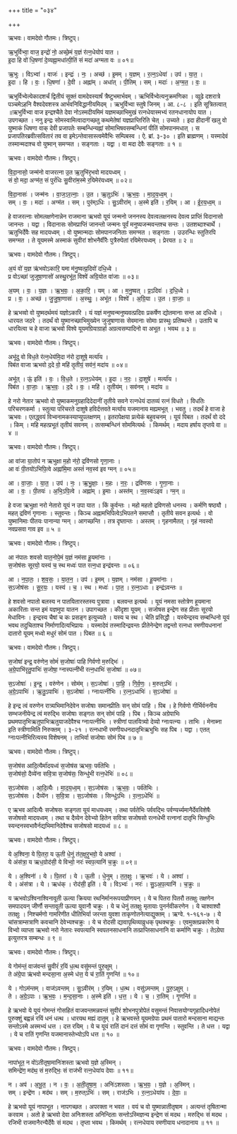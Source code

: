 +++
title = "०३४"

+++


ऋभवः। वामदेवो गौतमः। त्रिष्टुप्।

ऋ॒भुर्विभ्वा॒ वाज॒ इन्द्रो॑ नो॒ अच्छे॒मं य॒ज्ञं र॑त्न॒धेयोप॑ यात ।  
इ॒दा हि वो॑ धि॒षणा॑ दे॒व्यह्ना॒मधा॑त्पी॒तिं सं मदा॑ अग्मता वः ॥ ०१॥

ऋ॒भुः । विऽभ्वा॑ । वाजः॑ । इन्द्रः॑ । नः॒ । अच्छ॑ । इ॒मम् । य॒ज्ञम् । र॒त्न॒ऽधेया॑ । उप॑ । या॒त॒ ।  
इ॒दा । हि । वः॒ । धि॒षणा॑ । दे॒वी । अह्ना॑म् । अधा॑त् । पी॒तिम् । सम् । मदाः॑ । अ॒ग्म॒त॒ । वः॒ ॥

ऋभुर्विभ्वेत्येकादशर्चं द्वितीयं सूक्तं वामदेवस्यार्षं त्रैष्टुभमार्भवम् । ऋभिर्विभ्वेत्यनुक्रमणिका । व्य़ूढे दशरात्रे पञ्चमेऽहनि वैश्वदेवशस्त्र आर्भवनिविद्धानीयमिदम् । ऋभुर्विभ्वा स्तुषे जिनम् । आ. ८-८ । इति सूत्रितत्वात् ॥ऋभुर्विभ्वा वाज इन्द्रश्चैते देवा नोऽस्मदीयमिमं यज्ञमच्छाभिमुखं रत्नधेयास्मभ्यं रतनधानायोप यात । उपगच्छत । ननु इन्द्रः सोमस्वामित्वादागच्छतु कथमेतेषां यज्ञप्राप्तिरिति चेत् । उच्यते । इदा हीदानीं खलु वो युष्माकं धिषणा वाक् देवी प्रजापतेः सम्बन्धिन्यह्नां सोमाभिषवसम्बन्धिनां पीतिं सोमपानमधात् । स प्रजापतिरब्रवीत्सवितारं तव वा इमेऽन्तेवासास्त्वमेवैभिः सम्पिबस्व । ऐ. ब्रां. ३-३० । इति ब्राह्मणम् । यस्मादेवं तस्मान्मदाश्च वो युष्मान् समग्मत । सङ्गताः । यद्वा । वा मदा देवैः सङ्गताः ॥ १ ॥

ऋभवः। वामदेवो गौतमः। त्रिष्टुप्।

वि॒दा॒नासो॒ जन्म॑नो वाजरत्ना उ॒त ऋ॒तुभि॑रृभवो मादयध्वम् ।  
सं वो॒ मदा॒ अग्म॑त॒ सं पुरं॑धिः सु॒वीरा॑म॒स्मे र॒यिमेर॑यध्वम् ॥ ०२॥

वि॒दा॒नासः॑ । जन्म॑नः । वा॒ज॒ऽर॒त्नाः॒ । उ॒त । ऋ॒तुऽभिः॑ । ऋ॒भ॒वः॒ । मा॒द॒य॒ध्व॒म् ।  
सम् । वः॒ । मदाः॑ । अग्म॑त । सम् । पुर॑म्ऽधिः । सु॒ऽवीरा॑म् । अ॒स्मे इति॑ । र॒यिम् । आ । ई॒र॒य॒ध्व॒म् ॥

हे वाजरत्नाः सोमलक्षणेनान्नेन राजमाना ऋभवो यूयं जन्मनो जननस्य देवत्वलक्षनस्य देवत्व प्राप्तिं विदानासो जानन्तः । यद्वा । विदानासः सोमप्राप्तिं जानन्तो जन्मनः पूर्वं मनुष्यजन्मवन्तश्च सन्तः । उतशब्दाश्चार्थे । ऋतुभिर्देवैः सह मादयध्वम् । वो युष्मान्मदाः सोमपानजनिताः समग्मत । सङ्गताः । उउरन्धिः स्तुतिरपि समग्मत । ते यूयमस्मे अस्माकं सुवीरां शोभनैर्वीरैः पुत्रैरुपेतां रयिमेरयध्वम् । प्रेरयत ॥ २ ॥

ऋभवः। वामदेवो गौतमः। त्रिष्टुप्।

अ॒यं वो॑ य॒ज्ञ ऋ॑भवोऽकारि॒ यमा म॑नु॒ष्वत्प्र॒दिवो॑ दधि॒ध्वे ।  
प्र वोऽच्छा॑ जुजुषा॒णासो॑ अस्थु॒रभू॑त॒ विश्वे॑ अग्रि॒योत वा॑जाः ॥ ०३॥

अ॒यम् । वः॒ । य॒ज्ञः । ऋ॒भ॒वः॒ । अ॒का॒रि॒ । यम् । आ । म॒नु॒ष्वत् । प्र॒ऽदिवः॑ । द॒धि॒ध्वे ।  
प्र । वः॒ । अच्छ॑ । जु॒जु॒षा॒णासः॑ । अ॒स्थुः॒ । अभू॑त । विश्वे॑ । अ॒ग्रि॒या । उ॒त । वा॒जाः॒ ॥

हे ऋभव्वो वो युष्मदर्थमयं यज्ञोऽकारि । यं यज्ञं मनुष्वन्मनुष्यवत्प्रदिवः प्रकर्षेण द्योतमानाः सन्त आ दधिध्वे । धारयत जठरे । तदर्थं वो युष्मानच्छाभिमुख्येन जुजुषाणासः सेवमानाः सोमाः प्रास्थुः प्रतिष्थन्ते । उतापि च धारयित्वा च हे वाजा ऋभवो विश्वे यूयमग्रियाग्रार्हा अग्रत्वसम्पादिनो वा अभूत । भवथ ॥ ३ ॥

ऋभवः। वामदेवो गौतमः। त्रिष्टुप्।

अभू॑दु वो विध॒ते र॑त्न॒धेय॑मि॒दा न॑रो दा॒शुषे॒ मर्त्या॑य ।  
पिब॑त वाजा ऋभवो द॒दे वो॒ महि॑ तृ॒तीयं॒ सव॑नं॒ मदा॑य ॥ ०४॥

अभू॑त् । ऊं॒ इति॑ । वः॒ । वि॒ध॒ते । र॒त्न॒ऽधेय॑म् । इ॒दा । न॒रः॒ । दा॒शुषे॑ । मर्त्या॑य ।  
पिब॑त । वा॒जाः॒ । ऋ॒भ॒वः॒ । द॒दे । वः॒ । महि॑ । तृ॒तीय॑म् । सव॑नम् । मदा॑य ॥

हे नरो नेतार ऋभवो वो युष्माकमनुग्रहादिदेदानीं तृतीये सवने रत्नधेयं दातव्यं रत्नं विधते । विधतिः परिचरणकर्मा । स्तुत्या परिचरते दाशुषे हविर्दत्तवते मर्त्याय यजमानाय मह्यमभूत् । भवतु । तदर्थं हे वाजा हे ऋभवः । एतद्ध्वयं विभ्वनामकस्याप्युपलक्षणम् । इतरापेक्षया प्रत्येकं बहुवचनम् । यूयं पिबत । तदर्थं वो ददे । किम् । महि महत्प्रभूतं तृतीयं सवनम् । तत्सम्बन्धिनं सोममित्यर्थः । किमर्थम् । मदाय हर्षाय तृप्तये वा ॥ ४ ॥

ऋभवः। वामदेवो गौतमः। त्रिष्टुप्।

आ वा॑जा या॒तोप॑ न ऋभुक्षा म॒हो न॑रो॒ द्रवि॑णसो गृणा॒नाः ।  
आ वः॑ पी॒तयो॑ऽभिपि॒त्वे अह्ना॑मि॒मा अस्तं॑ नव॒स्व॑ इव ग्मन् ॥ ०५॥

आ । वा॒जाः॒ । या॒त॒ । उप॑ । नः॒ । ऋ॒भु॒क्षाः॒ । म॒हः । न॒रः॒ । द्रवि॑णसः । गृ॒णा॒नाः ।  
आ । वः॒ । पी॒तयः॑ । अ॒भि॒ऽपि॒त्वे । अह्ना॑म् । इ॒माः । अस्त॑म् । न॒व॒स्वः॑ऽइव । ग्म॒न् ॥

हे वजा ऋभुक्षा नरो नेतारो यूयं न उपा यात । किं कुर्वन्तः । महो महतो द्रविणसो धनस्य । कर्मणि षष्ठ्यौ । महत् द्रविणं गृणानाः । स्तुवन्तः । किञ्च अह्नामभिपित्वेऽभिपतने समाप्तौ । तृतीये सवन इत्यर्थः । वो युष्मानिमाः पीतयः पानान्या ग्मन् । आगच्छन्ति । तत्र दृष्तान्तः । अस्तम् । गृहनामैतत् । गृहं नवस्वो नवप्रसवा गाव इव ॥ ५ ॥

ऋभवः। वामदेवो गौतमः। त्रिष्टुप्।

आ न॑पातः शवसो यात॒नोपे॒मं य॒ज्ञं नम॑सा हू॒यमा॑नाः ।  
स॒जोष॑सः सूरयो॒ यस्य॑ च॒ स्थ मध्वः॑ पात रत्न॒धा इन्द्र॑वन्तः ॥ ०६॥

आ । न॒पा॒तः॒ । श॒व॒सः॒ । या॒त॒न॒ । उप॑ । इ॒मम् । य॒ज्ञम् । नम॑सा । हू॒यमा॑नाः ।  
स॒ऽजोष॑सः । सू॒र॒यः॒ । यस्य॑ । च॒ । स्थ । मध्वः॑ । पा॒त॒ । र॒त्न॒ऽधाः । इन्द्र॑ऽवन्तः ॥

हे शवसो नपातो बलस्य न पातयितारस्तस्य पुत्रावा । बलवन्त इत्यर्थः । यूयं नमसा स्तोत्रेण हूयमाना अकारिताः सन्त इमं यज्ञमुपा यातन । उपागच्छत । कीदृशा यूयम् । सजोषस इन्द्रेण सह प्रीताः सूरयो मेधाविनः । इन्द्रस्य चैषां च कः प्रसङ्ग इत्युच्यते । यस्य च स्थ । चेति प्रसिद्धौ । यस्येन्द्रस्य सम्बन्धिनो यूयं भवथ तदुचिताश्च निर्माणादित्यभिप्रायः । यस्मादेवं तस्मादिन्द्रवन्तः प्रीतेनेन्द्रेण तद्वन्तो रत्नधा रमणीयधनानां दातारो यूयम् मध्वो मधुरं सोमं पात । पिबत ॥ ६ ॥

ऋभवः। वामदेवो गौतमः। त्रिष्टुप्।

स॒जोषा॑ इन्द्र॒ वरु॑णेन॒ सोमं॑ स॒जोषाः॑ पाहि गिर्वणो म॒रुद्भिः॑ ।  
अ॒ग्रे॒पाभि॑रृतु॒पाभिः॑ स॒जोषा॒ ग्नास्पत्नी॑भी रत्न॒धाभिः॑ स॒जोषाः॑ ॥ ०७॥

स॒ऽजोषाः॑ । इ॒न्द्र॒ । वरु॑णेन । सोम॑म् । स॒ऽजोषाः॑ । पा॒हि॒ । गि॒र्व॒णः॒ । म॒रुत्ऽभिः॑ ।  
अ॒ग्रे॒ऽपाभिः॑ । ऋ॒तु॒ऽपाभिः॑ । स॒ऽजोषाः॑ । ग्नाःपत्नी॑भिः । र॒त्न॒ऽधाभिः॑ । स॒ऽजोषाः॑ ॥

हे इन्द्र त्वं वरुणेन रात्र्यभिमानिदेवेन सजोषाः समानप्रीतिः सन् सोमं पाहि । पिब । हे गिर्वणो गीर्भिर्वननीय सम्भजनीयेन्द्र त्वं मरुद्भिः सजोषाः सङ्गतः सन् सोमं पाहि । पिब । किञ्च अग्रेपाभिः प्रथमपातृभिऋतुपाभिऋतुयाजदेवैश्च ग्नाःपत्नीभिः । स्त्रीणां पालयित्र्यो देव्यो ग्नाःपत्न्यः । ताभिः । मेनाब्ना इति स्त्रीणामिति निरुक्तम् । ३-२१ । रत्नधाभी रमणीयधनदातृभिऋभुभिः सह पिब । यद्वा । एतत् ग्नाःपत्नीभिरित्यस्य विशेषनम् । ताभिर्वा सजोषाः सोमं पिब ॥ ७ ॥

ऋभवः। वामदेवो गौतमः। त्रिष्टुप्।

स॒जोष॑स आदि॒त्यैर्मा॑दयध्वं स॒जोष॑स ऋभवः॒ पर्व॑तेभिः ।  
स॒जोष॑सो॒ दैव्ये॑ना सवि॒त्रा स॒जोष॑सः॒ सिन्धु॑भी रत्न॒धेभिः॑ ॥ ०८॥

स॒ऽजोष॑सः । आ॒दि॒त्यैः । मा॒द॒य॒ध्व॒म् । स॒ऽजोष॑सः । ऋ॒भ॒वः॒ । पर्व॑तेभिः ।  
स॒ऽजोष॑सः । दैव्ये॑न । स॒वि॒त्रा । स॒ऽजोष॑सः । सिन्धु॑ऽभिः । र॒त्न॒ऽधेभिः॑ ॥

ए ऋभव आदित्यैः सजोषसः सङ्गता यूयं माधयध्वम् । तथा पर्वतेभिः पर्ववद्भिः पर्वण्यर्च्यमानैर्देवविशेषैः सजोषसो मादयध्वम् । तथा च दैव्येन देवेभ्यो हितेन सवित्रा सजोषसो रत्नधेभी रत्नानां दातृभि सिन्धुभिः स्यन्दनस्वभावैर्नद्यभिमानिदेवैश्च सजोषसो मादयध्वं ॥ ८ ॥

ऋभवः। वामदेवो गौतमः। त्रिष्टुप्।

ये अ॒श्विना॒ ये पि॒तरा॒ य ऊ॒ती धे॒नुं त॑त॒क्षुरृ॒भवो॒ ये अश्वा॑ ।  
ये अंस॑त्रा॒ य ऋध॒ग्रोद॑सी॒ ये विभ्वो॒ नरः॑ स्वप॒त्यानि॑ च॒क्रुः ॥ ०९॥

ये । अ॒श्विना॑॑ । ये । पि॒तरा॑ । ये । ऊ॒ती । धे॒नुम् । त॒त॒क्षुः । ऋ॒भवः॑ । ये । अश्वा॑ ।  
ये । अंस॑त्रा । ये । ऋध॑क् । रोद॑सी॒ इति॑ । ये । विऽभ्वः॑ । नरः॑ । सु॒ऽअ॒प॒त्यानि॑ । च॒क्रुः ॥

य ऋभवोऽश्विनाश्विनावूती ऊत्या क्रियया रथनिर्मानरूपयाप्रीणयन् । ये च पितरा पितरौ ततक्षुः तक्षणेन समपादयन् जीर्णौ सन्तावूती ऊत्या युवानौ चक्रुः । ये च धेनुं ततक्षुः मृतायाः पुनर्नवीकरणेन । ये चाश्वाश्वौ ततक्षुः । निश्चर्मणो गामरिणीत धीतिभिर्या जरन्ता युवशा ताकृणोतनेत्याद्युक्तम् । ऋग्वे. १-१६१-७ । ये चांसत्राम्सत्राणि कवचानि देवेभ्यश्चक्रुः । ये च रोदसी द्यावापृथिव्याव्रुधक् पृथक्चक्रुः । एवमुक्तप्रकारेण ये विभ्वो व्याप्ता ऋभवो नरो नेतारः स्वपत्यानि स्वपतनसाधनानि तत्प्राप्तिसाधनानि वा कर्माणि चक्रुः । तेऽग्रेपा इत्युत्तरत्र सम्बन्धः ॥ ९ ॥

ऋभवः। वामदेवो गौतमः। त्रिष्टुप्।

ये गोम॑न्तं॒ वाज॑वन्तं सु॒वीरं॑ र॒यिं ध॒त्थ वसु॑मन्तं पुरु॒क्षुम् ।  
ते अ॑ग्रे॒पा ऋ॑भवो मन्दसा॒ना अ॒स्मे ध॑त्त॒ ये च॑ रा॒तिं गृ॒णन्ति॑ ॥ १०॥

ये । गोऽम॑न्तम् । वाज॑ऽवन्तम् । सु॒ऽवीर॑म् । र॒यिम् । ध॒त्थ । वसु॑ऽमन्तम् । पु॒रु॒ऽक्षुम् ।  
ते । अ॒ग्रे॒ऽपाः । ऋ॒भ॒वः॒ । म॒न्द॒सा॒नाः । अ॒स्मे इति॑ । ध॒त्त॒ । ये । च॒ । रा॒तिम् । गृ॒णन्ति॑ ॥

हे ऋभवो ये यूयं गोमन्तं गोसहितं वाजवन्तमन्नवन्तं सुवीरं शोभनपुत्रोपेतं वसुमन्तं निवासयोग्यगृहादिधनोपेतं पुरुक्शुं बह्वन्नं रयिं धनं धत्थ । धारयथ मह्यं दातुम् । हे ऋभवस्ते यूयमग्रेपाः प्रथमं पातारो मन्दसाना माद्यन्तः सन्तोऽस्मे अस्मभ्यं धत्त । दत्त रयिम् । ये च यूयं रातिं दानं दत्तं सोमं वा गृणन्ति । स्तुवन्ति । ते धत्त । यद्वा । ये च रातिं गृणन्ति यजमानास्तेभ्योऽपि धत्त ॥ १० ॥

ऋभवः। वामदेवो गौतमः। त्रिष्टुप्।

नापा॑भूत॒ न वो॑ऽतीतृषा॒मानिः॑शस्ता ऋभवो य॒ज्ञे अ॒स्मिन् ।  
समिन्द्रे॑ण॒ मद॑थ॒ सं म॒रुद्भिः॒ सं राज॑भी रत्न॒धेया॑य देवाः ॥ ११॥

न । अप॑ । अ॒भू॒त॒ । न । वः॒ । अ॒ती॒तृ॒षा॒म॒ । अनिः॑ऽशस्ताः । ऋ॒भ॒वः॒ । य॒ज्ञे । अ॒स्मिन् ।  
सम् । इन्द्रे॑ण । मद॑थ । सम् । म॒रुत्ऽभिः॑ । सम् । राज॑ऽभिः । र॒त्न॒ऽधेया॑य । दे॒वाः॒ ॥

हे ऋभवो यूयं नापाभूत । नापगच्छत । अपरक्ता न भवत । वयं च वो युष्मान्नातीतृषाम । अत्यन्तं तृषितान्मा करवाम । अतो हे ऋभवो देवा अनिःशस्ता अनिन्दिताः सन्तोऽस्मिज्ञन्य इन्द्रेण सं मदथ । मरुद्भिः सं मदथ । रजिभी राजमानैरन्यैर्देवैः सं मदथ । तृप्ता भवथ । किमर्थम् । रत्नधेयाय रमणीयाय धनादानाय ॥ ११ ॥
